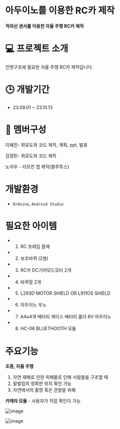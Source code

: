 # 아두이노를 이용한 RC카 제작

#### 적외선 센서를 이용한 자율 주행 RC카 제작

# 💻 프로젝트 소개
인명구조에 필요한 자율 주행 RC카 제작입니다.

# 🕒 개발기간
* 23.09.01 ~ 23.10.13

# 👥 멤버구성
이혜진- 회로도와 코드 제작, 계획, ppt, 발표

김정민- 회로도와 코드 제작

노지우 - 리모컨 앱 제작(블루투스)

# 개발환경
* `Orduino`, `Android Studio` 

# 필요한 아이템
* 1. RC 프레임 몸체
* 2. 보조바퀴 (2쌍)
* 3. RC카 DC기어모드모터 2개
* 4. 바퀴힐 2개
* 5. L293D MOTOR SHIELD OR L911OS SHIELD
* 6. 아두이노 우노
* 7. AAx4개 배터리 케이스 배터리 홀더 6V 아두이노
* 8. HC-06 BLUETHOOTH 모듈


# 주요기능
**조종, 자율 주행** 
1) 자연 재해로 인한 피해물로 인해 사람들을 구조할 때 
2) 말벌집의 정확한 위치 확인 가능
3) 자연에서의 촬영 혹은 관찰을 위해

**카메라 모듈** - 사용자가 직접 확인이 가능

![image](https://github.com/Hyedding/Senor_use_Rc-car/assets/155518059/808e63b0-9ccf-4896-b2a6-3a2c76a61772)

![image](https://github.com/Hyedding/Senor_use_Rc-car/assets/155518059/5655faf5-e006-4cdb-859e-e2ac33fad2fe)


